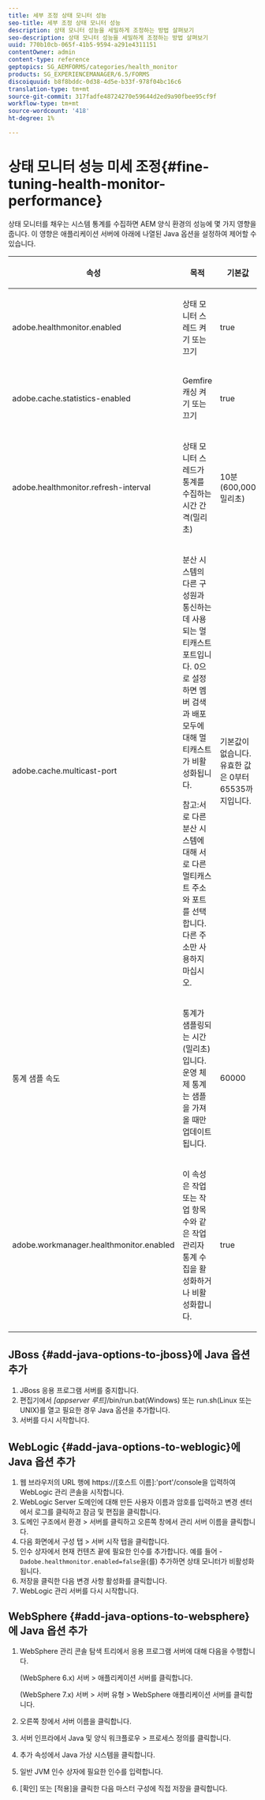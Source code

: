 ```yaml
---
title: 세부 조정 상태 모니터 성능
seo-title: 세부 조정 상태 모니터 성능
description: 상태 모니터 성능을 세밀하게 조정하는 방법 살펴보기
seo-description: 상태 모니터 성능을 세밀하게 조정하는 방법 살펴보기
uuid: 770b10cb-065f-41b5-9594-a291e4311151
contentOwner: admin
content-type: reference
geptopics: SG_AEMFORMS/categories/health_monitor
products: SG_EXPERIENCEMANAGER/6.5/FORMS
discoiquuid: b8f8bddc-0d38-4d5e-b33f-978f04bc16c6
translation-type: tm+mt
source-git-commit: 317fadfe48724270e59644d2ed9a90fbee95cf9f
workflow-type: tm+mt
source-wordcount: '418'
ht-degree: 1%

---
```



# 상태 모니터 성능 미세 조정{#fine-tuning-health-monitor-performance}

상태 모니터를 채우는 시스템 통계를 수집하면 AEM 양식 환경의 성능에 몇 가지 영향을 줍니다. 이 영향은 애플리케이션 서버에 아래에 나열된 Java 옵션을 설정하여 제어할 수 있습니다.

<table>
 <thead>
  <tr>
   <th><p>속성</p></th>
   <th><p>목적</p></th>
   <th><p>기본값</p></th>
  </tr>
 </thead>
 <tbody>
  <tr>
   <td><p>adobe.healthmonitor.enabled</p></td>
   <td><p>상태 모니터 스레드 켜기 또는 끄기</p></td>
   <td><p>true</p></td>
  </tr>
  <tr>
   <td><p>adobe.cache.statistics-enabled</p></td>
   <td><p>Gemfire 캐싱 켜기 또는 끄기</p></td>
   <td><p>true</p></td>
  </tr>
  <tr>
   <td><p>adobe.healthmonitor.refresh-interval</p></td>
   <td><p>상태 모니터 스레드가 통계를 수집하는 시간 간격(밀리초)</p></td>
   <td><p>10분(600,000밀리초)</p></td>
  </tr>
  <tr>
   <td><p>adobe.cache.multicast-port</p></td>
   <td><p>분산 시스템의 다른 구성원과 통신하는 데 사용되는 멀티캐스트 포트입니다. 0으로 설정하면 멤버 검색과 배포 모두에 대해 멀티캐스트가 비활성화됩니다. </p><p>참고:서로 다른 분산 시스템에 대해 서로 다른 멀티캐스트 주소와 포트를 선택합니다. 다른 주소만 사용하지 마십시오.</p></td>
   <td><p>기본값이 없습니다. 유효한 값은 0부터 65535까지입니다.</p></td>
  </tr>
  <tr>
   <td><p>통계 샘플 속도</p></td>
   <td><p>통계가 샘플링되는 시간(밀리초)입니다. 운영 체제 통계는 샘플을 가져올 때만 업데이트됩니다.</p></td>
   <td><p>60000</p></td>
  </tr>
  <tr>
   <td><p>adobe.workmanager.healthmonitor.enabled</p></td>
   <td><p>이 속성은 작업 또는 작업 항목 수와 같은 작업 관리자 통계 수집을 활성화하거나 비활성화합니다.</p></td>
   <td><p>true</p></td>
  </tr>
 </tbody>
</table>

## JBoss {#add-java-options-to-jboss}에 Java 옵션 추가

1. JBoss 응용 프로그램 서버를 중지합니다.
1. 편집기에서 *[appserver 루트]*/bin/run.bat(Windows) 또는 run.sh(Linux 또는 UNIX)를 열고 필요한 경우 Java 옵션을 추가합니다.
1. 서버를 다시 시작합니다.

## WebLogic {#add-java-options-to-weblogic}에 Java 옵션 추가

1. 웹 브라우저의 URL 행에 https://[호스트 이름]:&#39;port&#39;/console을 입력하여 WebLogic 관리 콘솔을 시작합니다.
1. WebLogic Server 도메인에 대해 만든 사용자 이름과 암호를 입력하고 변경 센터에서 로그를 클릭하고 잠금 및 편집을 클릭합니다.
1. 도메인 구조에서 환경 > 서버를 클릭하고 오른쪽 창에서 관리 서버 이름을 클릭합니다.
1. 다음 화면에서 구성 탭 > 서버 시작 탭을 클릭합니다.
1. 인수 상자에서 현재 컨텐츠 끝에 필요한 인수를 추가합니다. 예를 들어 - `Dadobe.healthmonitor.enabled=false`을(를) 추가하면 상태 모니터가 비활성화됩니다.
1. 저장을 클릭한 다음 변경 사항 활성화를 클릭합니다.
1. WebLogic 관리 서버를 다시 시작합니다.

## WebSphere {#add-java-options-to-websphere}에 Java 옵션 추가

1. WebSphere 관리 콘솔 탐색 트리에서 응용 프로그램 서버에 대해 다음을 수행합니다.

   (WebSphere 6.x) 서버 > 애플리케이션 서버를 클릭합니다.

   (WebSphere 7.x) 서버 > 서버 유형 > WebSphere 애플리케이션 서버를 클릭합니다.

1. 오른쪽 창에서 서버 이름을 클릭합니다.
1. 서버 인프라에서 Java 및 양식 워크플로우 > 프로세스 정의를 클릭합니다.
1. 추가 속성에서 Java 가상 시스템을 클릭합니다.
1. 일반 JVM 인수 상자에 필요한 인수를 입력합니다.
1. [확인] 또는 [적용]을 클릭한 다음 마스터 구성에 직접 저장을 클릭합니다.

